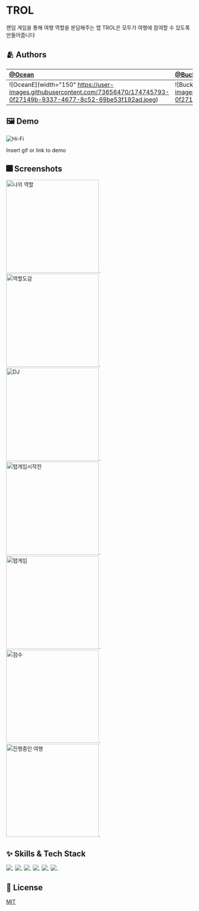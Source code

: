 # TROL
랜덤 게임을 통해 여행 역할을 분담해주는 앱
TROL은 모두가 여행에 참여할 수 있도록 만들어줍니다

## :people_hugging: Authors

[@Ocean](https://github.com/hurdasol98) | [@Buckil](https://github.com/Byeongsoo-Min) | [@Rinda](https://www.github.com/) | [@Dale](https://github.com/HyeS00) | [@Milky](https://www.github.com/) | [@Joon](https://github.com/ChickenJoah)
:---|:---|:---|:---|:---|:---
![OceanE](width="150" https://user-images.githubusercontent.com/73656470/174745793-0f27149b-9337-4677-8c52-69be53f192ad.jpeg)| ![BuckilE](width="150" https://user-images.githubusercontent.com/73656470/174745793-0f27149b-9337-4677-8c52-69be53f192ad.jpeg) |![RindaE](width="150" https://user-images.githubusercontent.com/73656470/174745814-c3396807-0946-4b3e-9c2a-e95c47d7c854.png) | ![DaleE](width="150" https://user-images.githubusercontent.com/73656470/174745812-e92ba07e-8299-491a-ac93-b7ed57137ce2.png) | ![MilkyE](width="150" https://user-images.githubusercontent.com/73656470/174745821-0b23ee41-2c83-40fc-bd1b-27c61b104ad2.png) | ![JoonE](width="150" https://user-images.githubusercontent.com/73656470/174745827-30f8564f-f2f8-4f73-80cb-945d8c5519c1.png)


## :framed_picture: Demo
![Hi-Fi](https://user-images.githubusercontent.com/67789254/174730573-25a5e149-6d39-45b9-a439-3f65faa28b6d.png)

Insert gif or link to demo


## :fireworks: Screenshots
<img width="250" alt="나의 역할" src="https://user-images.githubusercontent.com/73656470/174737543-dc619818-ffb3-49c3-8943-170ab59d5f8d.png">.
<img width="250" alt="역할도감" src="https://user-images.githubusercontent.com/73656470/174737555-bfce2d54-098f-4c05-b3e8-2ad991e76c26.png">.
<img width="250" alt="DJ" src="https://user-images.githubusercontent.com/73656470/174737559-170d9fc7-fccf-4b5e-8ce9-f21a1704cc67.png">.
<img width="250" alt="탭게임시작전" src="https://user-images.githubusercontent.com/73656470/174737561-f0ac24c7-1e3e-4d59-a290-a5d9d6f74418.png">.
<img width="250" alt="탭게임" src="https://user-images.githubusercontent.com/73656470/174737564-2fb1cf9f-9b54-4233-bd95-33633b5e6f73.png">.
<img width="250" alt="점수" src="https://user-images.githubusercontent.com/73656470/174737567-16f49199-a6b0-4565-a8f1-363d98442daa.png">.
<img width="250" alt="진행중인 여행" src="https://user-images.githubusercontent.com/73656470/174737569-43168282-a74d-44b3-b9a9-a2cec9a4cea5.png">.


## :sparkles: Skills & Tech Stack
<img src="https://img.shields.io/badge/Swift-F05138?style=for-the-badge&logo=Swift&logoColor=white">.
<img src="https://img.shields.io/badge/Notion-000000?style=for-the-badge&logo=Notion&logoColor=white">.
<img src="https://img.shields.io/badge/GitHub-181717?style=for-the-badge&logo=GitHub&logoColor=white">.
<img src="https://img.shields.io/badge/Sketch-F7B500?style=for-the-badge&logo=Sketch&logoColor=white">.
<img src="https://img.shields.io/badge/Adobe Photoshop-31A8FF?style=for-the-badge&logo=Adobe Photoshop&logoColor=white">.
<img src="https://img.shields.io/badge/Adobe Illustrator-FF9A00?style=for-the-badge&logo=Adobe Illustrator&logoColor=white">.

## :lock_with_ink_pen: License

[MIT](https://choosealicense.com/licenses/mit/)
